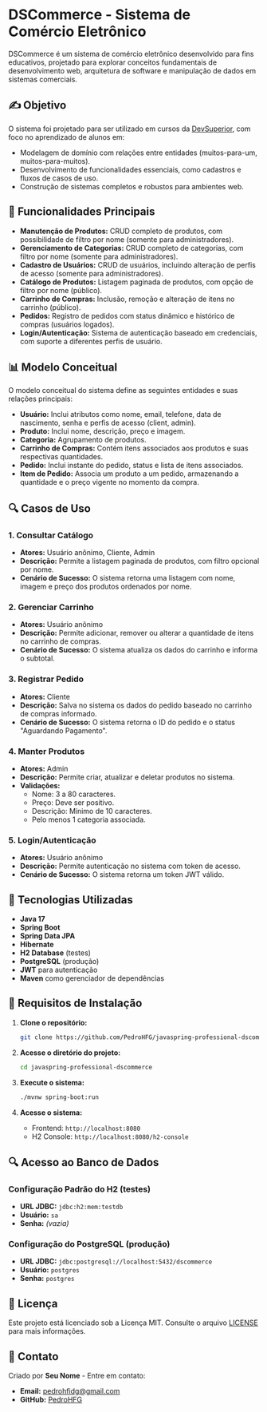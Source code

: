 # DSCommerce - Sistema de Comércio Eletrônico

DSCommerce é um sistema de comércio eletrônico desenvolvido para fins educativos, projetado para explorar conceitos fundamentais de desenvolvimento web, arquitetura de software e manipulação de dados em sistemas comerciais.

## ✍️ Objetivo

O sistema foi projetado para ser utilizado em cursos da [DevSuperior](https://devsuperior.com.br), com foco no aprendizado de alunos em:

- Modelagem de domínio com relações entre entidades (muitos-para-um, muitos-para-muitos).
- Desenvolvimento de funcionalidades essenciais, como cadastros e fluxos de casos de uso.
- Construção de sistemas completos e robustos para ambientes web.

## 🔧 Funcionalidades Principais

- **Manutenção de Produtos:** CRUD completo de produtos, com possibilidade de filtro por nome (somente para administradores).
- **Gerenciamento de Categorias:** CRUD completo de categorias, com filtro por nome (somente para administradores).
- **Cadastro de Usuários:** CRUD de usuários, incluindo alteração de perfis de acesso (somente para administradores).
- **Catálogo de Produtos:** Listagem paginada de produtos, com opção de filtro por nome (público).
- **Carrinho de Compras:** Inclusão, remoção e alteração de itens no carrinho (público).
- **Pedidos:** Registro de pedidos com status dinâmico e histórico de compras (usuários logados).
- **Login/Autenticação:** Sistema de autenticação baseado em credenciais, com suporte a diferentes perfis de usuário.

## 📊 Modelo Conceitual

O modelo conceitual do sistema define as seguintes entidades e suas relações principais:

- **Usuário:** Inclui atributos como nome, email, telefone, data de nascimento, senha e perfis de acesso (client, admin).
- **Produto:** Inclui nome, descrição, preço e imagem.
- **Categoria:** Agrupamento de produtos.
- **Carrinho de Compras:** Contém itens associados aos produtos e suas respectivas quantidades.
- **Pedido:** Inclui instante do pedido, status e lista de itens associados.
- **Item de Pedido:** Associa um produto a um pedido, armazenando a quantidade e o preço vigente no momento da compra.

## 🔍 Casos de Uso

### 1. Consultar Catálogo

- **Atores:** Usuário anônimo, Cliente, Admin
- **Descrição:** Permite a listagem paginada de produtos, com filtro opcional por nome.
- **Cenário de Sucesso:** O sistema retorna uma listagem com nome, imagem e preço dos produtos ordenados por nome.

### 2. Gerenciar Carrinho

- **Atores:** Usuário anônimo
- **Descrição:** Permite adicionar, remover ou alterar a quantidade de itens no carrinho de compras.
- **Cenário de Sucesso:** O sistema atualiza os dados do carrinho e informa o subtotal.

### 3. Registrar Pedido

- **Atores:** Cliente
- **Descrição:** Salva no sistema os dados do pedido baseado no carrinho de compras informado.
- **Cenário de Sucesso:** O sistema retorna o ID do pedido e o status "Aguardando Pagamento".

### 4. Manter Produtos

- **Atores:** Admin
- **Descrição:** Permite criar, atualizar e deletar produtos no sistema.
- **Validações:**
  - Nome: 3 a 80 caracteres.
  - Preço: Deve ser positivo.
  - Descrição: Mínimo de 10 caracteres.
  - Pelo menos 1 categoria associada.

### 5. Login/Autenticação

- **Atores:** Usuário anônimo
- **Descrição:** Permite autenticação no sistema com token de acesso.
- **Cenário de Sucesso:** O sistema retorna um token JWT válido.

## 🔧 Tecnologias Utilizadas

- **Java 17**
- **Spring Boot**
- **Spring Data JPA**
- **Hibernate**
- **H2 Database** (testes)
- **PostgreSQL** (produção)
- **JWT** para autenticação
- **Maven** como gerenciador de dependências

## 🔢 Requisitos de Instalação

1. **Clone o repositório:**

   ```bash
   git clone https://github.com/PedroHFG/javaspring-professional-dscommerce.git
   ```

2. **Acesse o diretório do projeto:**

   ```bash
   cd javaspring-professional-dscommerce
   ```

3. **Execute o sistema:**

   ```bash
   ./mvnw spring-boot:run
   ```

4. **Acesse o sistema:**
   - Frontend: `http://localhost:8080`
   - H2 Console: `http://localhost:8080/h2-console`

## 🔍 Acesso ao Banco de Dados

### Configuração Padrão do H2 (testes)

- **URL JDBC:** `jdbc:h2:mem:testdb`
- **Usuário:** `sa`
- **Senha:** _(vazia)_

### Configuração do PostgreSQL (produção)

- **URL JDBC:** `jdbc:postgresql://localhost:5432/dscommerce`
- **Usuário:** `postgres`
- **Senha:** `postgres`

## 📖 Licença

Este projeto está licenciado sob a Licença MIT. Consulte o arquivo [LICENSE](./LICENSE) para mais informações.

## 🔗 Contato

Criado por **Seu Nome** - Entre em contato:

- **Email:** pedrohfidg@gmail.com
- **GitHub:** [PedroHFG](https://github.com/PedroHFG)
